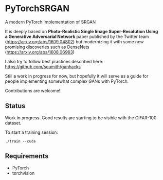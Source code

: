 # PyTorchSRGAN
A modern PyTorch implementation of SRGAN

It is deeply based on __Photo-Realistic Single Image Super-Resolution Using a Generative Adversarial Network__ paper published by the Twitter team (https://arxiv.org/abs/1609.04802) but modernizing it with some new promising discoveries such as DenseNets (https://arxiv.org/abs/1608.06993)

I also try to follow best practices described here: https://github.com/soumith/ganhacks

Still a work in progress for now, but hopefully it will serve as a guide for people implementing somewhat complex GANs with PyTorch.

Contributions are welcome!

## Status

Work in progress. Good results are starting to be visible with the CIFAR-100 dataset.

To start a training session:
```
./train --cuda 
```

## Requirements

* PyTorch
* torchvision
